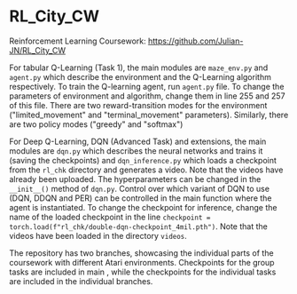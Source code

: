 # RL_City_CW
Reinforcement Learning Coursework: https://github.com/Julian-JN/RL_City_CW

For tabular Q-Learning (Task 1), the main modules are `maze_env.py` and `agent.py` which describe the environment and the Q-Learning algorithm respectively. To train the Q-learning agent, run `agent.py` file. To change the parameters of environment and algorithm, change them in line 255 and 257 of this file. There are two reward-transition modes for the environment ("limited_movement" and "terminal_movement" parameters). Similarly, there are two policy modes ("greedy" and "softmax")

For Deep Q-Learning, DQN (Advanced Task) and extensions, the main modules are `dqn.py` which describes the neural networks and trains it (saving the checkpoints) and `dqn_inference.py` which loads a checkpoint from the `rl_chk` directory and generates a video. Note that the videos have already been uploaded. The hyperparameters can be changed in the `__init__()` method of `dqn.py`. Control over which variant of DQN to use (DQN, DDQN and PER) can be controlled in the main function where the agent is instantiated. To change the checkpoint for inference, change the name of the loaded checkpoint in the line `checkpoint = torch.load(f"rl_chk/double-dqn-checkpoint_4mil.pth")`. Note that the videos have been loaded in the directory `videos`.

The repository has two branches, showcasing the individual parts of the coursework with different Atari environments. Checkpoints for the group tasks are included in main , while the checkpoints for the individual tasks are included in the individual branches.
